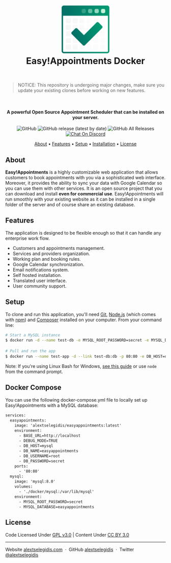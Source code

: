 <h1 align="center">
    <br>
    <a href="https://easyappointments.org">
        <img src="https://raw.githubusercontent.com/alextselegidis/easyappointments/develop/logo.png" alt="Easy!Appointments" width="150">
    </a>
    <br>
    Easy!Appointments Docker
    <br>
</h1>

<br>

> NOTICE: This repository is undergoing major changes, make sure you update your existing clones before working on new features.

<br>

<h4 align="center">
    A powerful Open Source Appointment Scheduler that can be installed on your server. 
</h4>

<p align="center">
  <img alt="GitHub" src="https://img.shields.io/github/license/alextselegidis/easyappointments?style=for-the-badge">
  <img alt="GitHub release (latest by date)" src="https://img.shields.io/github/v/release/alextselegidis/easyappointments?style=for-the-badge">
  <img alt="GitHub All Releases" src="https://img.shields.io/github/downloads/alextselegidis/easyappointments/total?style=for-the-badge">
  <a href="https://discord.com/invite/UeeSkaw">
    <img alt="Chat On Discord" src="https://img.shields.io/badge/chat-on%20discord-7289da?style=for-the-badge&logo=discord&logoColor=white">
  </a>
</p>

<p align="center">
  <a href="#about">About</a> •
  <a href="#features">Features</a> •
  <a href="#setup">Setup</a> •
  <a href="#installation">Installation</a> •
  <a href="#license">License</a>
</p>

## About

**Easy!Appointments** is a highly customizable web application that allows customers to book appointments with you 
via a sophisticated web interface. Moreover, it provides the ability to sync your data with Google Calendar so you can 
use them with other services. It is an open source project that you can download and install **even for commercial use**. 
Easy!Appointments will run smoothly with your existing website as it can be installed in a single folder of the 
server and of course share an existing database.

## Features

The application is designed to be flexible enough so that it can handle any enterprise work flow. 

* Customers and appointments management.
* Services and providers organization.
* Working plan and booking rules.
* Google Calendar synchronization.
* Email notifications system.
* Self hosted installation.
* Translated user interface.
* User community support. 

## Setup

To clone and run this application, you'll need [Git](https://git-scm.com), [Node.js](https://nodejs.org/en/download/) (which comes with [npm](http://npmjs.com)) and [Composer](https://getcomposer.org) installed on your computer. From your command line:

```bash
# Start a MySQL instance
$ docker run -d --name test-db -e MYSQL_ROOT_PASSWORD=secret -e MYSQL_DATABASE=easyappointments mysql:latest

# Pull and run the app
$ docker run --name test-app -d --link test-db:db -p 80:80 -e DB_HOST=db -e DB_NAME=easyappointments -e DB_USERNAME=root -e DB_PASSWORD=secret alextselegidis/easyappointments
```

Note: If you're using Linux Bash for Windows, [see this guide](https://www.howtogeek.com/261575/how-to-run-graphical-linux-desktop-applications-from-windows-10s-bash-shell/) or use `node` from the command prompt.

## Docker Compose

You can use the following docker-compose.yml file to locally set up Easy!Appointments with a MySQL database: 

```
services:
  easyapointments:
    image: 'alextselegidis/easyappointments:latest'
    environment:
      - BASE_URL=http://localhost
      - DEBUG_MODE=TRUE
      - DB_HOST=mysql
      - DB_NAME=easyappointments
      - DB_USERNAME=root
      - DB_PASSWORD=secret
    ports:
      - '80:80'
  mysql:
    image: 'mysql:8.0'
    volumes:
      - './docker/mysql:/var/lib/mysql'
    environment:
      - MYSQL_ROOT_PASSWORD=secret
      - MYSQL_DATABASE=easyappointments
```

## License 

Code Licensed Under [GPL v3.0](https://www.gnu.org/licenses/gpl-3.0.en.html) | Content Under [CC BY 3.0](https://creativecommons.org/licenses/by/3.0/)

---

Website [alextselegidis.com](https://alextselegidis.com) &nbsp;&middot;&nbsp;
GitHub [alextselegidis](https://github.com/alextselegidis) &nbsp;&middot;&nbsp;
Twitter [@alextselegidis](https://twitter.com/AlexTselegidis)
